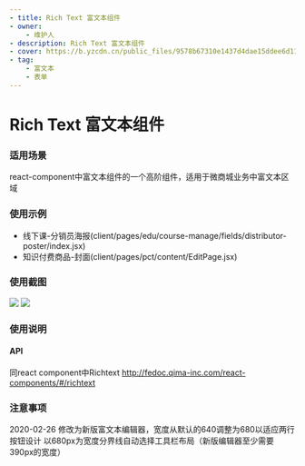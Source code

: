 ```yaml
---
- title: Rich Text 富文本组件
- owner:
    - 维护人
- description: Rich Text 富文本组件
- cover: https://b.yzcdn.cn/public_files/9578b67310e1437d4dae15ddee6d1181.png
- tag:
    - 富文本
    - 表单
---
```


# Rich Text 富文本组件

### 适用场景
react-component中富文本组件的一个高阶组件，适用于微商城业务中富文本区域

### 使用示例
* 线下课-分销员海报(client/pages/edu/course-manage/fields/distributor-poster/index.jsx)
* 知识付费商品-封面(client/pages/pct/content/EditPage.jsx)

### 使用截图
![](https://b.yzcdn.cn/public_files/9578b67310e1437d4dae15ddee6d1181.png)
![](https://b.yzcdn.cn/public_files/ee9b6e2ef8f27aa4b66e4f9e23721f86.png)

### 使用说明
#### API
同react component中Richtext
http://fedoc.qima-inc.com/react-components/#/richtext

### 注意事项

2020-02-26
修改为新版富文本编辑器，宽度从默认的640调整为680以适应两行按钮设计
以680px为宽度分界线自动选择工具栏布局（新版编辑器至少需要390px的宽度）
